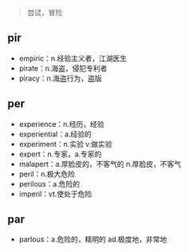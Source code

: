 ﻿
> 尝试，冒险
## pir

 - empiric：n.经验主义者，江湖医生
 - pirate：n.海盗，侵犯专利者
 - piracy：n.海盗行为，盗版

## per
 - experience：n.经历，经验
 - experiential：a.经验的
 - experiment：n.实验 v.做实验
 - expert：n.专家，a.专家的
 - malapert：a.厚脸皮的，不客气的 n.厚脸皮，不客气
 - peril：n.极大危险
 - perilous：a.危险的
 - imperil：vt.使处于危险

## par
 - parlous：a.危险的，精明的 ad.极度地，非常地

